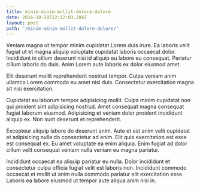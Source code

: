 ```yaml
---
title: minim-minim-mollit-dolore-dolore
date: 2016-10-20T22:12:03.284Z
layout: post
path: "/minim-minim-mollit-dolore-dolore/"
---
```


Veniam magna ut tempor minim cupidatat Lorem duis irure. Ea laboris velit fugiat ut et magna aliquip voluptate cupidatat laboris occaecat dolor. Incididunt in cillum deserunt nisi id aliquip eu labore eu consequat. Pariatur cillum laboris do duis. Anim Lorem aute laboris ex dolor eiusmod amet.

Elit deserunt mollit reprehenderit nostrud tempor. Culpa veniam anim ullamco Lorem commodo eu amet nisi duis. Consectetur exercitation magna sit nisi exercitation.

Cupidatat eu laborum tempor adipisicing mollit. Culpa minim cupidatat non qui proident sint adipisicing nostrud. Amet consequat magna consequat fugiat laborum eiusmod. Adipisicing et veniam dolor proident incididunt aliquip ex. Non sunt deserunt et reprehenderit.

Excepteur aliquip labore do deserunt anim. Aute et est anim velit cupidatat et adipisicing nulla do consectetur ad enim. Elit quis exercitation est esse est consequat ex. Eu amet voluptate ea enim aliquip. Enim fugiat ad dolor cillum velit consequat veniam nulla veniam eu magna pariatur.

Incididunt occaecat ea aliquip pariatur eu nulla. Dolor incididunt et consectetur culpa officia fugiat velit est laboris non. Incididunt commodo occaecat et mollit ut anim nulla commodo pariatur elit exercitation esse. Laboris ea labore eiusmod ut tempor aute aliqua anim nisi in.